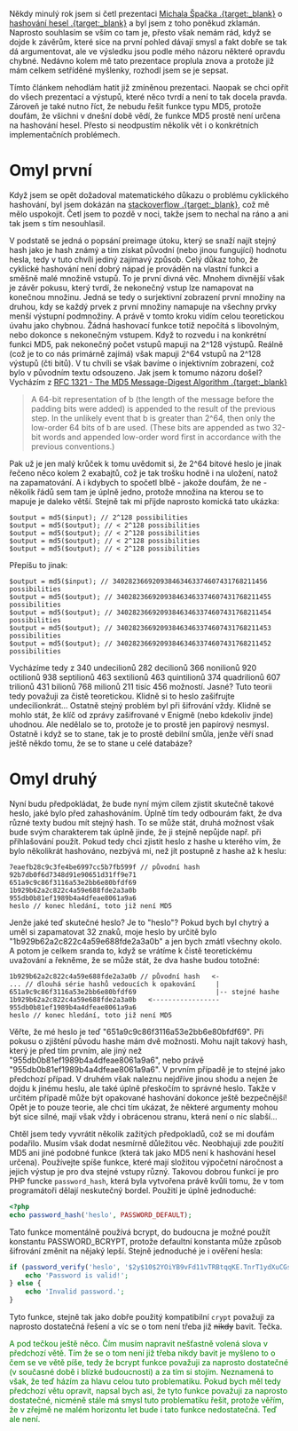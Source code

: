 Někdy minulý rok jsem si četl prezentaci [Michala Špačka .{target:_blank}](http://www.michalspacek.cz/) o [hashování hesel .{target:_blank}](http://www.slideshare.net/spaze/hashe-hesla-develcz-2013) a byl jsem z toho poněkud zklamán. Naprosto souhlasím se vším co tam je, přesto však nemám rád, když se dojde k závěrům, které sice na první pohled dávají smysl a fakt dobře se tak dá argumentovat, ale ve výsledku jsou podle mého názoru některé opravdu chybné. Nedávno kolem mě tato prezentace proplula znova a protože již mám celkem setříděné myšlenky, rozhodl jsem se je sepsat.

Tímto článkem nehodlám hatit již zmíněnou prezentaci. Naopak se chci opřít do všech prezentací a výstupů, které něco tvrdí a není to tak docela pravda. Zároveň je také nutno říct, že nebudu řešit funkce typu MD5, protože doufám, že všichni v dnešní době vědí, že funkce MD5 prostě není určena na hashování hesel. Přesto si neodpustím několik vět i o konkrétních implementačních problémech.

# Omyl první

Když jsem se opět dožadoval matematického důkazu o problému cyklického hashování, byl jsem dokázán na [stackoverflow .{target:_blank}](http://stackoverflow.com/questions/348109/is-double-hashing-a-password-less-secure-than-just-hashing-it-once/17396367#17396367), což mě mělo uspokojit. Četl jsem to pozdě v noci, takže jsem to nechal na ráno a ani tak jsem s tím nesouhlasil.

V podstatě se jedná o popsání preimage útoku, který se snaží najít stejný hash jako je hash známý a tím získat původní (nebo jinou fungující) hodnotu hesla, tedy v tuto chvíli jediný zajímavý způsob. Celý důkaz toho, že cyklické hashování není dobrý nápad je prováděn na vlastní funkci a směšně malé množině vstupů. To je první divná věc. Mnohem divnější však je závěr pokusu, který tvrdí, že nekonečný vstup lze namapovat na konečnou množinu. Jedná se tedy o surjektivní zobrazení první množiny na druhou, kdy se každý prvek z první množiny namapuje na všechny prvky menší výstupní podmnožiny. A právě v tomto kroku vidím celou teoretickou úvahu jako chybnou. Žádná hashovací funkce totiž nepočítá s libovolným, nebo dokonce s nekonečným vstupem. Když to rozvedu i na konkrétní funkci MD5, pak nekonečný počet vstupů mapuji na 2^128 výstupů. Reálně (což je to co nás primárně zajímá) však mapuji 2^64 vstupů na 2^128 výstupů (čti bitů). V tu chvíli se však bavíme o injektivním zobrazení, což bylo v původním textu odsouzeno. Jak jsem k tomumo názoru došel? Vycházím z [RFC 1321 - The MD5 Message-Digest Algorithm .{target:_blank}](http://www.faqs.org/rfcs/rfc1321.html)

> A 64-bit representation of b (the length of the message before the
> padding bits were added) is appended to the result of the previous
> step. In the unlikely event that b is greater than 2^64, then only
> the low-order 64 bits of b are used. (These bits are appended as two
> 32-bit words and appended low-order word first in accordance with the
> previous conventions.)

Pak už je jen malý krůček k tomu uvědomit si, že 2^64 bitové heslo je jinak řečeno něco kolem 2 exabajtů, což je tak trošku hodně i na uložení, natož na zapamatování. A i kdybych to spočetl blbě - jakože doufám, že ne - několik řádů sem tam je úplně jedno, protože množina na kterou se to mapuje je daleko větší. Stejně tak mi přijde naprosto komická tato ukázka:

```
$output = md5($input); // 2^128 possibilities
$output = md5($output); // < 2^128 possibilities
$output = md5($output); // < 2^128 possibilities
$output = md5($output); // < 2^128 possibilities
$output = md5($output); // < 2^128 possibilities
```

Přepíšu to jinak:

```
$output = md5($input); // 340282366920938463463374607431768211456 possibilities
$output = md5($output); // 340282366920938463463374607431768211455 possibilities
$output = md5($output); // 340282366920938463463374607431768211454 possibilities
$output = md5($output); // 340282366920938463463374607431768211453 possibilities
$output = md5($output); // 340282366920938463463374607431768211452 possibilities
```

Vycházíme tedy z 340 undecilionů 282 decilionů 366 nonilionů 920 octilionů 938 septilionů 463 sextilionů 463 quintilionů 374 quadrilionů 607 trilionů 431 bilionů 768 milionů 211 tisíc 456 možností. Jasné? Tuto teorii tedy považuji za čistě teoretickou. Klidně si to heslo zašifrujte undecilionkrát... Ostatně stejný problém byl při šifrování vždy. Klidně se mohlo stát, že klíč od zprávy zašifrované v Enigmě (nebo kdekoliv jinde) uhodnou. Ale nedělalo se to, protože je to prostě jen papírový nesmysl. Ostatně i když se to stane, tak je to prostě debilní smůla, jenže věří snad ještě někdo tomu, že se to stane u celé databáze?

# Omyl druhý

Nyní budu předpokládat, že bude nyní mým cílem zjistit skutečně takové heslo, jaké bylo před zahashováním. Úplně tím tedy odbourám fakt, že dva různé texty budou mít stejný hash. To se může stát, druhá možnost však bude svým charakterem tak úplně jinde, že ji stejně nepůjde např. při přihlašování použít. Pokud tedy chci zjistit heslo z hashe u kterého vím, že bylo několikrát hashováno, nezbývá mi, než jít postupně z hashe až k heslu:

```
7eaefb28c9c3fe4be6997cc5b7fb599f // původní hash
92b7db0f6d7348d91e90651d31ff9e71
651a9c9c86f3116a53e2bb6e80bfdf69
1b929b62a2c822c4a59e688fde2a3a0b
955db0b81ef1989b4a4dfeae8061a9a6
heslo // konec hledání, toto již není MD5
```

Jenže jaké teď skutečné heslo? Je to "heslo"? Pokud bych byl chytrý a uměl si zapamatovat 32 znaků, moje heslo by určitě bylo "1b929b62a2c822c4a59e688fde2a3a0b" a jen bych zmátl všechny okolo. A potom je celkem sranda to, když se vrátíme k čistě teoretickému uvažování a řekněme, že se může stát, že dva hashe budou totožné:

```
1b929b62a2c822c4a59e688fde2a3a0b // původní hash   <-
... // dlouhá série hashů vedoucích k opakování     |
651a9c9c86f3116a53e2bb6e80bfdf69                    |-- stejné hashe
1b929b62a2c822c4a59e688fde2a3a0b   <-----------------
955db0b81ef1989b4a4dfeae8061a9a6
heslo // konec hledání, toto již není MD5
```

Věřte, že mé heslo je teď "651a9c9c86f3116a53e2bb6e80bfdf69". Při pokusu o zjištění původu hashe mám dvě možnosti. Mohu najít takový hash, který je před tím prvním, ale jiný než "955db0b81ef1989b4a4dfeae8061a9a6", nebo právě "955db0b81ef1989b4a4dfeae8061a9a6". V prvním případě je to stejné jako předchozí případ. V druhém však naleznu nejdříve jinou shodu a nejen že dojdu k jinému heslu, ale také úplně přeskočím to správné heslo. Takže v určitém případě může být opakované hashování dokonce ještě bezpečnější! Opět je to pouze teorie, ale chci tím ukázat, že některé argumenty mohou být sice silné, mají však vždy i obrácenou stranu, která není o nic slabší...

Chtěl jsem tedy vyvrátit několik zažitých předpokladů, což se mi doufám podařilo. Musím však dodat nesmírně důležitou věc. Neobhajuji zde použití MD5 ani jiné podobné funkce (která tak jako MD5 není k hashování hesel určena). Používejte spíše funkce, které mají složitou výpočetní náročnost a jejich výstup je pro dva stejné vstupy různý. Takovou dobrou funkcí je pro PHP funcke `password_hash`, která byla vytvořena právě kvůli tomu, že v tom programátoři dělají neskutečný bordel. Použití je úplně jednoduché:

```php
<?php
echo password_hash('heslo', PASSWORD_DEFAULT);
```

Tato funkce momentálně používá bcrypt, do budoucna je možné použít konstantu PASSWORD_BCRYPT, protože defaultní konstanta může způsob šifrování změnit na nějaký lepší. Stejně jednoduché je i ověření hesla:

```php
if (password_verify('heslo', '$2y$10$2YOiYB9vFd11vTRBtqqKE.TnrT1ydXuCGsSHXbAKRvUgnpE9VaoES')) {
    echo 'Password is valid!';
} else {
    echo 'Invalid password.';
}
```

Tyto funkce, stejně tak jako dobře použitý kompatibilní `crypt` považuji za naprosto dostatečná řešení a víc se o tom není třeba již <s>nikdy</s> bavit. Tečka.

<span style="color:green">A pod tečkou ještě něco. Čím musím napravit nešťastně volená slova v předchozí větě. Tím že se o tom není již třeba nikdy bavit je myšleno to o čem se ve větě píše, tedy že bcrypt funkce považuji za naprosto dostatečné (v současné době i blízké budoucnosti) a za tím si stojím. Neznamená to však, že teď házím za hlavu celou tuto problematiku. Pokud bych měl tedy předchozí větu opravit, napsal bych asi, že tyto funkce považuji za naprosto dostatečné, nicméně stále má smysl tuto problematiku řešit, protože věřím, že v zřejmě ne malém horizontu let bude i tato funkce nedostatečná. Teď ale není.</span>
